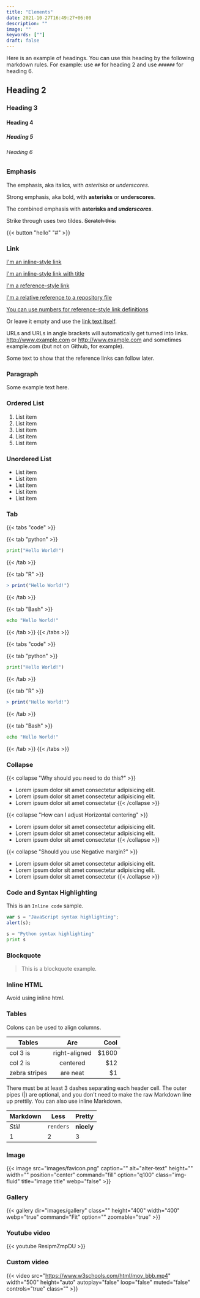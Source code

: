 ```yaml
---
title: "Elements"
date: 2021-10-27T16:49:27+06:00
description: ""
image: ""
keywords: [""]
draft: false
---
```


Here is an example of headings. You can use this heading by the following
markdown rules. For example: use `##` for heading 2 and use `######` for
heading 6.

## Heading 2

### Heading 3

#### Heading 4

##### Heading 5

###### Heading 6

### Emphasis

The emphasis, aka italics, with *asterisks* or *underscores*.

Strong emphasis, aka bold, with **asterisks** or **underscores**.

The combined emphasis with **asterisks and *underscores***.

Strike through uses two tildes. ~~Scratch this.~~

{{< button "hello" "#" >}}

### Link

[I'm an inline-style link](https://www.google.com)

[I'm an inline-style link with title](https://www.google.com "Google's Homepage")

[I'm a reference-style link][Arbitrary case-insensitive reference text]

[I'm a relative reference to a repository file](events.md)

[You can use numbers for reference-style link definitions][1]

Or leave it empty and use the [link text itself].

URLs and URLs in angle brackets will automatically get turned into links.
<http://www.example.com> or <http://www.example.com> and sometimes
example.com (but not on Github, for example).

Some text to show that the reference links can follow later.

[arbitrary case-insensitive reference text]: https://www.themefisher.com
[1]: https://gethugothemes.com
[link text itself]: https://www.getjekyllthemes.com

### Paragraph

Some example text here.

### Ordered List

1. List item
2. List item
3. List item
4. List item
5. List item

### Unordered List

* List item
* List item
* List item
* List item
* List item

### Tab

{{< tabs "code" >}}

{{< tab "python" >}}

```python
print("Hello World!")
```

{{< /tab >}}

{{< tab "R" >}}

```R
> print("Hello World!")
```

{{< /tab >}}

{{< tab "Bash" >}}

```Bash
echo "Hello World!"
```

{{< /tab >}}
{{< /tabs >}}

{{< tabs "code" >}}

{{< tab "python" >}}

```python
print("Hello World!")
```

{{< /tab >}}

{{< tab "R" >}}

```R
> print("Hello World!")
```

{{< /tab >}}

{{< tab "Bash" >}}

```Bash
echo "Hello World!"
```

{{< /tab >}}
{{< /tabs >}}

### Collapse

{{< collapse "Why should you need to do this?" >}}

* Lorem ipsum dolor sit amet consectetur adipisicing elit.
* Lorem ipsum dolor sit amet consectetur adipisicing elit.
* Lorem ipsum dolor sit amet consectetur
{{< /collapse >}}

{{< collapse "How can I adjust Horizontal centering" >}}

* Lorem ipsum dolor sit amet consectetur adipisicing elit.
* Lorem ipsum dolor sit amet consectetur adipisicing elit.
* Lorem ipsum dolor sit amet consectetur
{{< /collapse >}}

{{< collapse "Should you use Negative margin?" >}}

* Lorem ipsum dolor sit amet consectetur adipisicing elit.
* Lorem ipsum dolor sit amet consectetur adipisicing elit.
* Lorem ipsum dolor sit amet consectetur
{{< /collapse >}}

### Code and Syntax Highlighting

This is an `Inline code` sample.

```javascript
var s = "JavaScript syntax highlighting";
alert(s);
```

```python
s = "Python syntax highlighting"
print s
```

### Blockquote

> This is a blockquote example.

### Inline HTML

Avoid using inline html.

### Tables

Colons can be used to align columns.

| Tables        | Are           | Cool  |
| ------------- |:-------------:| -----:|
| col 3 is      | right-aligned | $1600 |
| col 2 is      | centered      |   $12 |
| zebra stripes | are neat      |    $1 |

There must be at least 3 dashes separating each header cell.
The outer pipes (|) are optional, and you don't need to make the
raw Markdown line up prettily. You can also use inline Markdown.

Markdown | Less | Pretty
--- | --- | ---
*Still* | `renders` | **nicely**
1 | 2 | 3

### Image

{{< image
    src="images/favicon.png"
    caption="" alt="alter-text"
    height="" width=""
    position="center"
    command="fill"
    option="q100"
    class="img-fluid"
    title="image title"
    webp="false" >}}

### Gallery

{{< gallery
    dir="images/gallery"
    class=""
    height="400"
    width="400"
    webp="true"
    command="Fit"
    option=""
    zoomable="true" >}}

### Youtube video

{{< youtube ResipmZmpDU >}}

### Custom video

{{< video
    src="<https://www.w3schools.com/html/mov_bbb.mp4>"
    width="500"
    height="auto"
    autoplay="false"
    loop="false"
    muted="false"
    controls="true"
    class="" >}}
